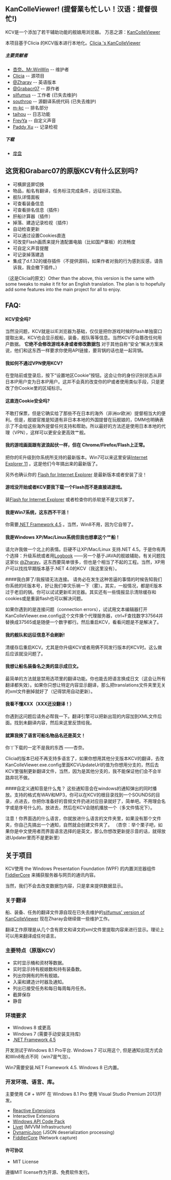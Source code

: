 ﻿KanColleViewer! (提督業も忙しい！汉语：提督很忙!)
--

KCV是一个添加了若干辅助功能的舰娘用浏览器。
万恶之源：[KanColleViewer](http://grabacr.net/kancolleviewer)

本项目基于Clicia 的KCV版本进行本地化。[Clicia 's KanColleViewer](https://github.com/yuyuvn/KanColleViewer)

##### 主要贡献者
* [杏奈、Mr.WinWin](https://github.com/AnnaKutou) -- 维护者
* [Clicia](https://github.com/yuyuvn) -- 源项目
* [@Zharay](http://twitter.com/Zharay) -- 英语版本
* [@Grabacr07](https://twitter.com/Grabacr07) -- 原作者
* [silfumus](https://github.com/silfumus) -- 工作者 (已失去维护)
* [southrop](https://github.com/southrop) -- 源翻译系统代码 (已失去维护)
* [m-kc](https://github.com/m-kc) -- 排名部分
* [taihou](https://github.com/taihou) -- 日志功能
* [FreyYa](https://github.com/FreyYa) -- 自定义声音
* [Paddy Xu](https://github.com/Xupefei) -- 记录检视

##### 下载
* [度盘](http://pan.baidu.com/s/1qWC1RL6)

## 这货和Grabarc07的原版KCV有什么区别吗?
* 可横屏竖屏切换
* 物品，船名有翻译，任务标注完成条件，远征标注奖励。
* 舰队详情面板
* 可查看装备信息
* 可查看排名信息（插件）
* 肝船计算器（插件）
* 掉落、建造记录检视（插件）
* 自动检查更新
* 可以通过设置Cookies直连
* 可改变Flash画质来提升渣配置电脑（比如国产寨板）的流畅度
* 可自定义声音提醒
* 可记录掉落建造
* 集成了d.f.32的缓存插件（不提供源码，如果作者对我的行为感到反感，请告诉我，我会撤下插件。）

（这是Clicia的原文）Other than the above, this version is the same with some tweaks to make it fit for an English translation. The plan is to hopefully add some features into the main project for all to enjoy.

## FAQ:

#### KCV安全吗?
当然没问题，KCV就是以IE浏览器为基础，仅仅是把你游戏时候的flash单独窗口提取出来。KCV也会显示舰船，装备，舰队等等信息。当然KCV不会篡改任何用户数据。
**它绝不会修改游戏本身或者修改数据包**
对于其他自称“安全”解决方案来说，他们和这东西一样要求你使用API链接，要背锅的话也是一起背锅。

#### 我如何不通过VPN使用KCV?
在登陆前或登录后，按下“设置地区Cookie”按钮。这会让你的身份识别状态从非日本IP用户变为日本IP用户。这并不会真的改变你的IP或者使用类似手段，只是更改了你Cookie里的区域标示。

#### 这直连Cookie安全吗?
不敢打保票，但是它确实给了那些不在日本的海外（非洲or欧洲）提督相当大的便利。但是，舰娘官推是知道有非日本本地的外国提督在玩舰娘的，DMM也明确表示了不会给这些海外提督任何支持和帮助。所以最好的方法还是使用日本本地的代理（VPN），这样可以更安全更高效艹舰。

#### 我的游戏画面跟有波浪起伏一样，但在 Chrome/Firefox/Flash上正常。
把你的IE升级到你系统所支持的最新版本。Win7可以来这里安装[Internet Explorer 11](http://windows.microsoft.com/en-us/internet-explorer/ie-11-worldwide-languages) 。这是他们今年搞出来的最新版了。

另外也确认你的 [Flash for Internet Explorer](http://get.adobe.com/flashplayer/otherversions/) 是最新版本或者安装了没！

#### 游戏没开始或者KCV要我下载一个Flash而不是直接进游戏。
装[Flash for Internet Explorer](http://get.adobe.com/flashplayer/otherversions/) 或者检查你的杀软是不是又坑爹了。

#### 我是Win7系统，这东西不干活！
你需要[.NET Framework 4.5](http://www.microsoft.com/en-us/download/details.aspx?id=30653) 。当然，Win8不用，因为它自带了。

#### 我是Windows XP/Mac/Linux系统但我也想拿这个艹船！
请允许我做一个北上的表情。巨硬不让XP/Mac/Linux 支持.NET 4.5。于是你有两个选择：升级系统或者用[Logbook](https://github.com/Zharay/logbook) ——另一个基于JAVA的舰娘辅助，有关问题找这家伙 [@Zharay](http://twitter.com/Zharay)。这东西要简单很多，但也是个相当了不起的工程。当然，XP用户可以找找早期版本基于.NET 4.0的KCV（我这里没有）。

####我白屏了/我报错无法连接。
请务必在发生这种苦逼的事情的时候告知我们你系统的IE版本号，好让我们幸灾乐祸一下（雾）。其实，一般情况，都是IE版本过于老旧的锅。你可以试试更新IE浏览器。其实还有一些情报显示清除缓存和cookies或是重装flash也可以解决问题。

如果你遇到的是连接问题（connection errors），试试用文本编辑器打开KanColleViewer.exe.config这个文件换个代理服务器，ctrl+F查找数字37564并替换成37565或是随便一个数字都行。然后重启KCV，看看问题是不是解决了。

#### 我的舰队和远征信息不会刷新!
清缓存后重启KCV。尤其是你升级KCV或者用俩不同发行版本的KCV时。这么做后应该就没问题了。

#### 我想让船名装备名之类的显示成日文。
最简单的方法就是禁用选项里的翻译功能。你也能去把语言换成日文（这会让所有翻译都失效）。如果你只想让特定内容显示翻译，那么把translations文件夹里无关的xml文件删掉就好了（记得禁用自动更新）。

#### 我看不懂XXX（XXX还没翻译！）
你遇到这问题后请务必帮我一下。翻译引擎可以把新出现的内容加到XML文件后面。找到未翻译内容，然后来这里反馈给我。

#### 就算我换了语言可船名物品名还是英文！
你丫下载的一定不是我的东西      ——杏奈。

Clicia的版本已经不再支持多语言了，如果你想用其他分支版本KCV的翻译，去改KanColleViewer.exe.config里面KCVUpdateUrl的值为你想用分支的，然后去KCV里强制更新翻译文件，当然，因为是其他分支的，我不能保证他们会不会半路弃坑不做。

####自定义通知音是什么鬼？
这些通知音会在windows的通知弹出的同时播放。支持的格式有WAV和MP3，你可以在KCV的根目录找到一个SOUNDS的目录，点进去，你把你准备好的音频文件扔进对应目录就好了，简单吧。不用理会名字或是序号什么的。放进去，然后在KCV会随机播放一个（多文件情况下）。

注意！你界面选的什么语言，你就放进什么语言的文件夹里，如果没有那个文件夹，你自己先搞出一个通知，自然就会创建文件夹了。
（杏奈：举个栗子吧，如果你是中文使用者而界面语言选择的是英文，那么你想改更新提示音的话，就得放进Updater里而不是更新里）

## 关于项目
KCV使用 the Windows Presentation Foundation (WPF) 的内置浏览器组件 [FiddlerCore](http://fiddler2.com/fiddlercore) 来捕获服务器与网页的通讯内容。

当然，我们不会去改变数据包内容，只是拿来提供数据显示。

### 关于翻译
船、装备、任务的翻译文件源自现在已失去维护的[silfumus' version of KanColleViewer](https://github.com/silfumus/KanColleViewer) 现在Zharay会继续做一些维护工作。

翻译工作原理是从几个含有原文和译文的xml文件里提取内容来进行显示。理论上可以用来翻译成任何语言。

### 主要特点（原版KCV）
* 实时显示桶和资材等数据。
* 实时显示持有舰娘数和持有装备数。
* 列出你拥有的所有舰娘。
* 入渠和建造计时器及通知。
* 列出已接受任务和每日每周每月任务。
* 截屏保存
* 静音

### 环境要求
* Windows 8 或更高
* Windows 7 (需要手动安装支持库)
* [.NET Framework 4.5](http://www.microsoft.com/ja-jp/download/details.aspx?id=30653)

开发测试于Windows 8.1 Pro平台. Windows 7 可以用这个, 但是通知出现方式会和Win8有点不同（win7是气泡）。

Win7需要安装.NET Framework 4.5. Windows 8 已内置。

### 开发环境、语言、库。
主要使用 C# + WPF 在 Windows 8.1 Pro 使用 Visual Studio Premium 2013开发。

* [Reactive Extensions](http://rx.codeplex.com/)
* Interactive Extensions
* [Windows API Code Pack](http://archive.msdn.microsoft.com/WindowsAPICodePack)
* [Livet](http://ugaya40.net/livet) (MVVM Infrastructure)
* [DynamicJson](http://dynamicjson.codeplex.com/) (JSON deserialization processing)
* [FiddlerCore](http://fiddler2.com/fiddlercore) (Network capture)


#### 许可协议
* MIT License

遵循MIT license作为开源、免费软件发行。
